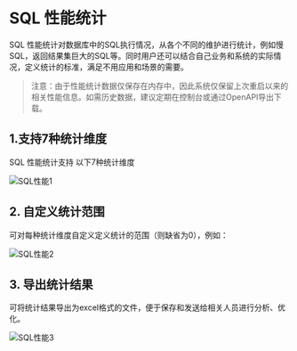 # SQL  性能统计
SQL 性能统计对数据库中的SQL执行情况，从各个不同的维护进行统计，例如慢SQL，返回结果集巨大的SQL等。同时用户还可以结合自己业务和系统的实际情况，定义统计的标准，满足不用应用和场景的需要。

>注意：由于性能统计数据仅保存在内存中，因此系统仅保留上次重启以来的相关性能信息。如需历史数据，建议定期在控制台或通过OpenAPI导出下载。

## 1.支持7种统计维度
SQL 性能统计支持 以下7种统计维度

![SQL性能1](../../../../../image/RDS/SQL-Performance-1.png)

## 2. 自定义统计范围
可对每种统计维度自定义定义统计的范围（则缺省为0），例如：

![SQL性能2](../../../../../image/RDS/SQL-Performance-2.png)


## 3. 导出统计结果
可将统计结果导出为excel格式的文件，便于保存和发送给相关人员进行分析、优化。

![SQL性能3](../../../../../image/RDS/SQL-Performance-3.png)

